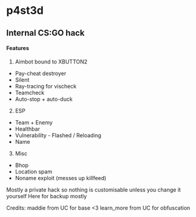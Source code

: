# p4st3d
## Internal CS:GO hack

#### Features
1. Aimbot bound to XBUTTON2
  * Pay-cheat destroyer
  * Silent
  * Ray-tracing for vischeck
  * Teamcheck
  * Auto-stop + auto-duck
2. ESP
  * Team + Enemy
  * Healthbar
  * Vulnerability - Flashed / Reloading
  * Name
3. Misc
  * Bhop
  * Location spam
  * Noname exploit (messes up killfeed)

Mostly a private hack so nothing is customisable unless you change it yourself
Here for backup mostly

Credits:
maddie from UC for base <3
learn_more from UC for obfuscation 
